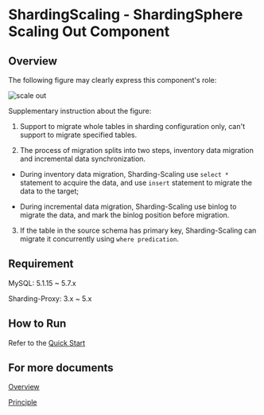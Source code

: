 # ShardingScaling - ShardingSphere Scaling Out Component

## Overview

The following figure may clearly express this component's role:

![scale out](https://user-images.githubusercontent.com/14773179/75600294-8516d500-5ae8-11ea-9635-5656b72242e3.png)

Supplementary instruction about the figure:

1. Support to migrate whole tables in sharding configuration only, can't support to migrate specified tables.

2. The process of migration splits into two steps, inventory data migration and incremental data synchronization.

  - During inventory data migration, Sharding-Scaling use `select *` statement to acquire the data, and use `insert` statement to migrate the data to the target;
   
  - During incremental data migration, Sharding-Scaling use binlog to migrate the data, and mark the binlog position before migration.

3. If the table in the source schema has primary key, Sharding-Scaling can migrate it concurrently using `where predication`.

## Requirement

MySQL: 5.1.15 ~ 5.7.x

Sharding-Proxy: 3.x ~ 5.x

## How to Run

Refer to the [Quick Start](./src/resources/document/manual/quick-start.cn.md)

## For more documents

[Overview](./src/resources/document/features/_index.cn.md)

[Principle](./src/resources/document/features/principle.cn.md)
